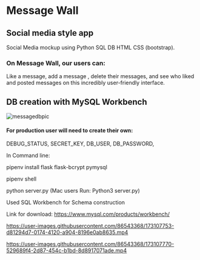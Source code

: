 # Message Wall 

## Social media style app 

Social Media mockup using Python SQL DB HTML CSS (bootstrap). 

### On Message Wall, our users can: 

Like a message, add a message , delete their messages, and see who liked and posted messages on this incredibly user-friendly interface. 

## DB creation with MySQL Workbench 


![messagedbpic](https://user-images.githubusercontent.com/86543368/208613912-47e6d052-7a0b-494c-a952-29a3bc404018.png)


#### For production user will need to create their own:

DEBUG_STATUS, SECRET_KEY, DB_USER, DB_PASSWORD,

In Command line:

pipenv install flask flask-bcrypt pymysql 

pipenv shell 

python server.py (Mac users Run: Python3 server.py) 

Used SQL Workbench for Schema construction

Link for download: https://www.mysql.com/products/workbench/

https://user-images.githubusercontent.com/86543368/173107753-d81294d7-0174-4120-a904-8196e0ab8635.mp4



https://user-images.githubusercontent.com/86543368/173107770-529689f4-2d87-454c-b1bd-8d8917071ade.mp4
